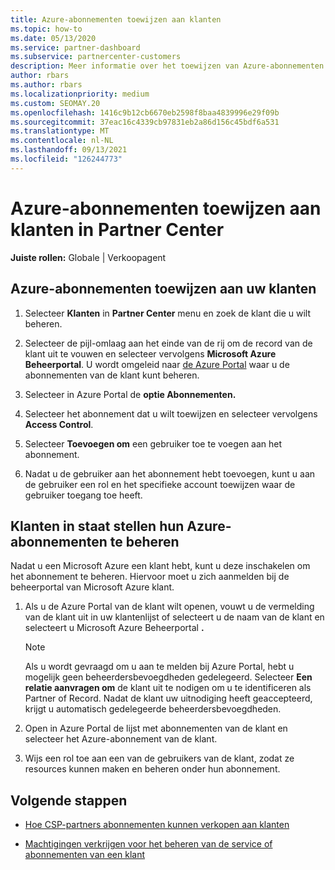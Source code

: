 ```yaml
---
title: Azure-abonnementen toewijzen aan klanten
ms.topic: how-to
ms.date: 05/13/2020
ms.service: partner-dashboard
ms.subservice: partnercenter-customers
description: Meer informatie over het toewijzen van Azure-abonnementen aan uw klanten in Partner Center en hoe u klanten in staat stelt om hun eigen abonnementen te beheren.
author: rbars
ms.author: rbars
ms.localizationpriority: medium
ms.custom: SEOMAY.20
ms.openlocfilehash: 1416c9b12cb6670eb2598f8baa4839996e29f09b
ms.sourcegitcommit: 37eac16c4339cb97831eb2a86d156c45bdf6a531
ms.translationtype: MT
ms.contentlocale: nl-NL
ms.lasthandoff: 09/13/2021
ms.locfileid: "126244773"
---
```

# <a name="assigning-azure-subscriptions-to-customers-in-partner-center"></a>Azure-abonnementen toewijzen aan klanten in Partner Center

**Juiste rollen:** Globale | Verkoopagent

## <a name="assign-azure-subscriptions-to-your-customers"></a>Azure-abonnementen toewijzen aan uw klanten

1. Selecteer **Klanten** in **Partner Center** menu en zoek de klant die u wilt beheren.

2. Selecteer de pijl-omlaag aan het einde van de rij om de record van de klant uit te vouwen en selecteer vervolgens **Microsoft Azure Beheerportal**. U wordt omgeleid naar [de Azure Portal](https://portal.azure.com/) waar u de abonnementen van de klant kunt beheren.

3. Selecteer in Azure Portal de **optie Abonnementen.**

4. Selecteer het abonnement dat u wilt toewijzen en selecteer vervolgens **Access Control**.

5. Selecteer **Toevoegen om** een gebruiker toe te voegen aan het abonnement. 

6. Nadat u de gebruiker aan het abonnement hebt toevoegen, kunt u aan de gebruiker een rol en het specifieke account toewijzen waar de gebruiker toegang toe heeft.

## <a name="enable-customers-to-manage-their-azure-subscriptions"></a>Klanten in staat stellen hun Azure-abonnementen te beheren

Nadat u een Microsoft Azure een klant hebt, kunt u deze inschakelen om het abonnement te beheren. Hiervoor moet u zich aanmelden bij de beheerportal van Microsoft Azure klant. 

1. Als u de Azure Portal van de klant wilt openen, vouwt u de vermelding van de klant uit in uw klantenlijst of selecteert u de naam van de klant en selecteert u Microsoft Azure Beheerportal **.**

   > [!NOTE]  
   > Als u wordt gevraagd om u aan te melden bij Azure Portal, hebt u mogelijk geen beheerdersbevoegdheden gedelegeerd. Selecteer **Een relatie aanvragen om** de klant uit te nodigen om u te identificeren als Partner of Record. Nadat de klant uw uitnodiging heeft geaccepteerd, krijgt u automatisch gedelegeerde beheerdersbevoegdheden.

2. Open in Azure Portal de lijst met abonnementen van de klant en selecteer het Azure-abonnement van de klant.

3. Wijs een rol toe aan een van de gebruikers van de klant, zodat ze resources kunnen maken en beheren onder hun abonnement.

## <a name="next-steps"></a>Volgende stappen

- [Hoe CSP-partners abonnementen kunnen verkopen aan klanten](customer-subscriptions.md)

- [Machtigingen verkrijgen voor het beheren van de service of abonnementen van een klant](customers-revoke-admin-privileges.md)
